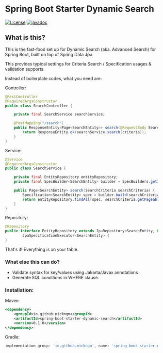 # Spring Boot Starter Dynamic Search

[![License](https://img.shields.io/badge/License-Apache_2.0-blue.svg)](https://opensource.org/licenses/Apache-2.0)
[![javadoc](https://javadoc.io/badge2/io.github.nickngn/spring-boot-starter-dynamic-search/javadoc.svg)](https://javadoc.io/doc/io.github.nickngn/spring-boot-starter-dynamic-search)

## What is this?

This is the fast-food set up for Dynamic Search (aka. Advanced Search) for Spring Boot, built on top of Spring Data Jpa.

This provides typical settings for Criteria Search / Specification usages & validation supports.

Instead of boilerplate codes, what you need are:

Controller:

```java title=SearchController.java
@RestController
@RequiredArgsConstructor
public class SearchController {

    private final SearchService searchService;

    @PostMapping("/search")
    public ResponseEntity<Page<SearchEntity>> search(@RequestBody SearchCriteria criteria) {
        return ResponseEntity.ok(searchService.search(criteria));
    }
}
```

Service:

```java title=SearchService.java
@Service
@RequiredArgsConstructor
public class SearchService {

    private final EntityRepository entityRepository;
    private final SpecBuilder<SearchEntity> builder = SpecBuilders.getInstance(SearchEntity.class);

    public Page<SearchEntity> search(SearchCriteria searchCriteria) {
        Specification<SearchEntity> spec = builder.build(searchCriteria.getCriteria());
        return entityRepository.findAll(spec, searchCriteria.getPageable());
    }
}
```

Repository:

```java
@Repository
public interface EntityRepository extends JpaRepository<SearchEntity, Long>,
        JpaSpecificationExecutor<SearchEntity> {
}
```

That's it! Everything is on your table.

### What else this can do?

- Validate syntax for key/values using Jakarta/Javax annotations
- Generate SQL conditions in WHERE clause.

### Installation:

Maven:

```xml
<dependency>
    <groupId>io.github.nickngn</groupId>
    <artifactId>spring-boot-starter-dynamic-search</artifactId>
    <version>0.1.0</version>
</dependency>
```

Gradle:

```groovy
implementation group: 'io.github.nickngn', name: 'spring-boot-starter-dynamic-search', version: '0.1.0'
```

